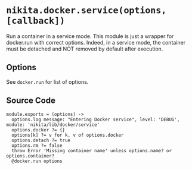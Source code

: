
# `nikita.docker.service(options, [callback])`

Run a container in a service mode. This module is just a wrapper for docker.run
with correct options.
Indeed, in a service mode, the container must be detached and NOT removed by default
after execution. 

## Options

See `docker.run` for list of options.

## Source Code

    module.exports = (options) ->
      options.log message: "Entering Docker service", level: 'DEBUG', module: 'nikita/lib/docker/service'
      options.docker ?= {}
      options[k] ?= v for k, v of options.docker
      options.detach ?= true
      options.rm ?= false
      throw Error 'Missing container name' unless options.name? or options.container?
      @docker.run options
